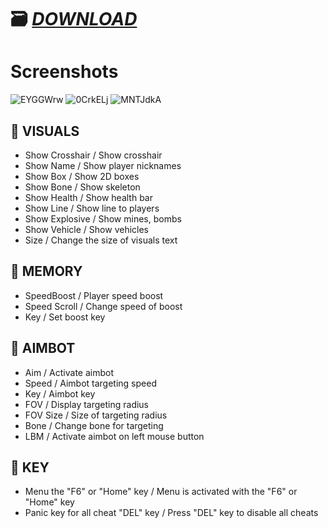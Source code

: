 # 🗃 [*DOWNLOAD*]()

# Screenshots
![EYGGWrw](https://github.com/user-attachments/assets/5705e692-7355-4691-8629-50c4c1c1841f)
![0CrkELj](https://github.com/user-attachments/assets/c2b76cd3-5a2c-4f14-891f-fbb834e7532c)
![MNTJdkA](https://github.com/user-attachments/assets/54d01828-9f60-4fa8-91e0-a9d5234209fb)


## 🔻 VISUALS

- Show Crosshair / Show crosshair
- Show Name / Show player nicknames
- Show Box / Show 2D boxes
- Show Bone / Show skeleton
- Show Health / Show health bar
- Show Line / Show line to players
- Show Explosive / Show mines, bombs
- Show Vehicle / Show vehicles
- Size / Change the size of visuals text

## 🔻 MEMORY

- SpeedBoost / Player speed boost
- Speed Scroll / Change speed of boost
- Key / Set boost key

## 🔻 AIMBOT

- Aim / Activate aimbot
- Speed / Aimbot targeting speed
- Key / Aimbot key
- FOV / Display targeting radius
- FOV Size / Size of targeting radius
- Bone / Change bone for targeting
- LBM / Activate aimbot on left mouse button

## 🔻 KEY

- Menu the "F6" or "Home" key / Menu is activated with the "F6" or "Home" key
- Panic key for all cheat "DEL" key / Press "DEL" key to disable all cheats
